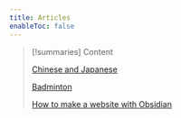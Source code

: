 ```yaml
---
title: Articles
enableToc: false
---
```


> [!summaries] Content
> 
> [Chinese and Japanese](chinese&jap.md)
> 
> [Badminton](badminton.md)
> 
> [How to make a website with Obsidian](articles/websitemake.md)

